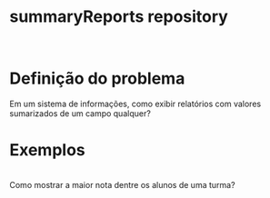 # summaryReports repository 
<br/>

<h1> Definição do problema </h1>
<t>  Em um sistema de informações, como exibir relatórios com valores sumarizados de um campo qualquer? </t>


# Exemplos
<br/>

<th> Como mostrar a maior nota  dentre os alunos de uma turma? </th>
